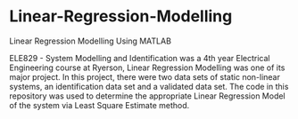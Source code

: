 # Linear-Regression-Modelling
Linear Regression Modelling Using MATLAB

ELE829 - System Modelling and Identification was a 4th year Electrical Engineering course at Ryerson, Linear Regression Modelling
was one of its major project. In this project, there were two data sets of static non-linear systems, an identification data set and 
a validated data set. The code in this repository was used to determine the appropriate Linear Regression Model of the system via 
Least Square Estimate method. 
